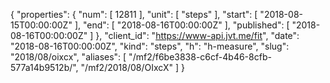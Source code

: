 {
  "properties": {
    "num": [
      12811
    ],
    "unit": [
      "steps"
    ],
    "start": [
      "2018-08-15T00:00:00Z"
    ],
    "end": [
      "2018-08-16T00:00:00Z"
    ],
    "published": [
      "2018-08-16T00:00:00Z"
    ]
  },
  "client_id": "https://www-api.jvt.me/fit",
  "date": "2018-08-16T00:00:00Z",
  "kind": "steps",
  "h": "h-measure",
  "slug": "2018/08/oixcx",
  "aliases": [
    "/mf2/f6be3838-c6cf-4b46-8cfb-577a14b9512b/",
    "/mf2/2018/08/OIxcX"
  ]
}
